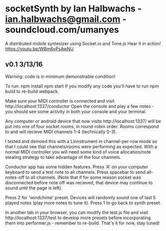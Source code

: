 # socketSynth by Ian Halbwachs  - ian.halbwachs@gmail.com - soundcloud.com/umanyes
A distributed mobile syntesizer using Socket.io and Tone.js
Hear it in action! https://youtu.be/WBm6vPsAwNU


v0.1 3/13/16
-------
Warning: code is in minimum demonstrable condition!

To run:
npm install
npm start
If you modify any code you'll have to run npm build to re-build webpack. 

Make sure your MIDI controller is connected and visit http://localhost:1337/conductor 
Open the console and play a few notes -  you should see some activity in both your console and your terminal. 

Any computer or android device that now visits http://localhost:1337/ will be put into 
one of four socket rooms, in round-robin order. Rooms correspond to and will recieve MIDI 
channels 1-4 (technically 0-3).

I tested and demoed this with a Linnstrument in channel-per-row mode so that I could see that
channels/rooms were performing as expected. With a normal MIDI controller you will need some 
kind of voice allocation/note stealing strategy to take advantage of the four channels. 

Conductor app has some hidden features. Press 'A' on your computer keyboard to send a test note 
to all channels. Press spacebar to send all-notes-off to all channels. (Note that if for some reason 
socket was disconnected before note off was recieved, that device may continue to sound until the 
page is left).

Press 2 for 'windchime' preset. Devices will randomly sound one of last 5 played notes (play more 
notes to tune it). Press 1 to go back to synth preset.

In another tab in your browser, you can modify the test.js file and visit http://localhost:1337/test 
to develop more presets before incorporating them into performer.js - remember to re-build. That's it for now, stay tuned!
